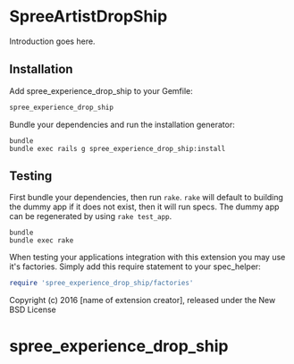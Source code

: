 SpreeArtistDropShip
===================

Introduction goes here.

Installation
------------

Add spree_experience_drop_ship to your Gemfile:

```ruby
spree_experience_drop_ship
```

Bundle your dependencies and run the installation generator:

```shell
bundle
bundle exec rails g spree_experience_drop_ship:install
```

Testing
-------

First bundle your dependencies, then run `rake`. `rake` will default to building the dummy app if it does not exist, then it will run specs. The dummy app can be regenerated by using `rake test_app`.

```shell
bundle
bundle exec rake
```

When testing your applications integration with this extension you may use it's factories.
Simply add this require statement to your spec_helper:

```ruby
require 'spree_experience_drop_ship/factories'
```

Copyright (c) 2016 [name of extension creator], released under the New BSD License
# spree_experience_drop_ship
